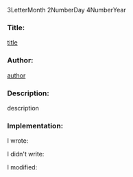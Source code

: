 3LetterMonth 2NumberDay 4NumberYear

### Title:

[title](link)

### Author:

[author](link)

### Description:

description

### Implementation:

I wrote:

I didn't write:

I modified:
